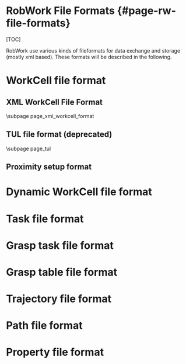 RobWork File Formats	  {#page-rw-file-formats}
====================

[TOC]

RobWork use various kinds of fileformats for data exchange and storage (mostly xml based). 
These formats will be described in the following. 

# WorkCell file format #

## XML WorkCell File Format ##
\subpage page_xml_workcell_format

## TUL file format (deprecated) ## 
\subpage page_tul


## Proximity setup format ##

# Dynamic WorkCell file format #

# Task file format #

# Grasp task file format #

# Grasp table file format #

# Trajectory file format #

# Path file format #

# Property file format #



